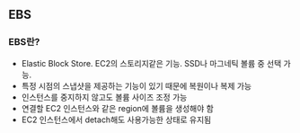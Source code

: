 ## EBS

### EBS란?
* Elastic Block Store. EC2의 스토리지같은 기능. SSD나 마그네틱 볼륨 중 선택 가능.
* 특정 시점의 스냅샷을 제공하는 기능이 있기 때문에 복원이나 복제 가능
* 인스턴스를 중지하지 않고도 볼륨 사이즈 조정 가능
* 연결할 EC2 인스턴스와 같은 region에 볼륨을 생성해야 함
* EC2 인스턴스에서 detach해도 사용가능한 상태로 유지됨